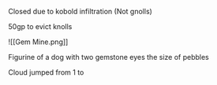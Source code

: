Closed due to kobold infiltration
(Not gnolls)

50gp to evict knolls

![[Gem Mine.png]]


Figurine of a dog with two gemstone eyes the size of pebbles

Cloud jumped from 1 to 

